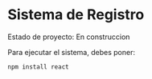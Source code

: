 <h1> Sistema de Registro </h1>

Estado de proyecto: En construccion 

Para ejecutar el sistema, debes poner:

```npm install react```
